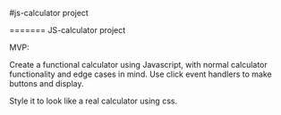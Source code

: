 
#js-calculator project



=======
JS-calculator project

MVP:

Create a functional calculator using Javascript, with normal calculator functionality and edge cases in mind. Use click event handlers to make buttons and display. 

Style it to look like a real calculator using css.

